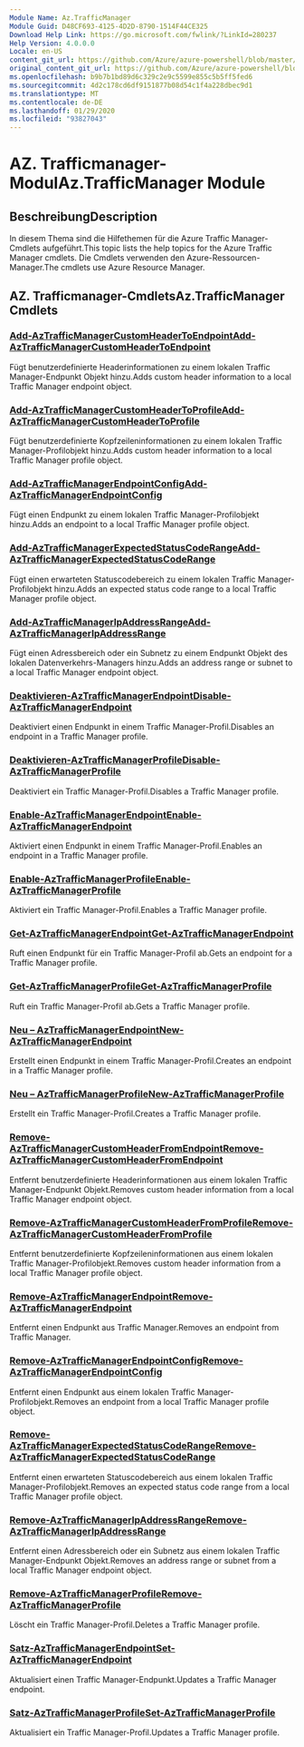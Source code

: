 ```yaml
---
Module Name: Az.TrafficManager
Module Guid: D48CF693-4125-4D2D-8790-1514F44CE325
Download Help Link: https://go.microsoft.com/fwlink/?LinkId=280237
Help Version: 4.0.0.0
Locale: en-US
content_git_url: https://github.com/Azure/azure-powershell/blob/master/src/TrafficManager/TrafficManager/help/Az.TrafficManager.md
original_content_git_url: https://github.com/Azure/azure-powershell/blob/master/src/TrafficManager/TrafficManager/help/Az.TrafficManager.md
ms.openlocfilehash: b9b7b1bd89d6c329c2e9c5599e855c5b5ff5fed6
ms.sourcegitcommit: 4d2c178cd6df9151877b08d54c1f4a228dbec9d1
ms.translationtype: MT
ms.contentlocale: de-DE
ms.lasthandoff: 01/29/2020
ms.locfileid: "93827043"
---
```

# <span data-ttu-id="723b0-101">AZ. Trafficmanager-Modul</span><span class="sxs-lookup"><span data-stu-id="723b0-101">Az.TrafficManager Module</span></span>
## <span data-ttu-id="723b0-102">Beschreibung</span><span class="sxs-lookup"><span data-stu-id="723b0-102">Description</span></span>
<span data-ttu-id="723b0-103">In diesem Thema sind die Hilfethemen für die Azure Traffic Manager-Cmdlets aufgeführt.</span><span class="sxs-lookup"><span data-stu-id="723b0-103">This topic lists the help topics for the Azure Traffic Manager cmdlets.</span></span> <span data-ttu-id="723b0-104">Die Cmdlets verwenden den Azure-Ressourcen-Manager.</span><span class="sxs-lookup"><span data-stu-id="723b0-104">The cmdlets use Azure Resource Manager.</span></span>

## <span data-ttu-id="723b0-105">AZ. Trafficmanager-Cmdlets</span><span class="sxs-lookup"><span data-stu-id="723b0-105">Az.TrafficManager Cmdlets</span></span>
### [<span data-ttu-id="723b0-106">Add-AzTrafficManagerCustomHeaderToEndpoint</span><span class="sxs-lookup"><span data-stu-id="723b0-106">Add-AzTrafficManagerCustomHeaderToEndpoint</span></span>](Add-AzTrafficManagerCustomHeaderToEndpoint.md)
<span data-ttu-id="723b0-107">Fügt benutzerdefinierte Headerinformationen zu einem lokalen Traffic Manager-Endpunkt Objekt hinzu.</span><span class="sxs-lookup"><span data-stu-id="723b0-107">Adds custom header information to a local Traffic Manager endpoint object.</span></span>

### [<span data-ttu-id="723b0-108">Add-AzTrafficManagerCustomHeaderToProfile</span><span class="sxs-lookup"><span data-stu-id="723b0-108">Add-AzTrafficManagerCustomHeaderToProfile</span></span>](Add-AzTrafficManagerCustomHeaderToProfile.md)
<span data-ttu-id="723b0-109">Fügt benutzerdefinierte Kopfzeileninformationen zu einem lokalen Traffic Manager-Profilobjekt hinzu.</span><span class="sxs-lookup"><span data-stu-id="723b0-109">Adds custom header information to a local Traffic Manager profile object.</span></span>

### [<span data-ttu-id="723b0-110">Add-AzTrafficManagerEndpointConfig</span><span class="sxs-lookup"><span data-stu-id="723b0-110">Add-AzTrafficManagerEndpointConfig</span></span>](Add-AzTrafficManagerEndpointConfig.md)
<span data-ttu-id="723b0-111">Fügt einen Endpunkt zu einem lokalen Traffic Manager-Profilobjekt hinzu.</span><span class="sxs-lookup"><span data-stu-id="723b0-111">Adds an endpoint to a local Traffic Manager profile object.</span></span>

### [<span data-ttu-id="723b0-112">Add-AzTrafficManagerExpectedStatusCodeRange</span><span class="sxs-lookup"><span data-stu-id="723b0-112">Add-AzTrafficManagerExpectedStatusCodeRange</span></span>](Add-AzTrafficManagerExpectedStatusCodeRange.md)
<span data-ttu-id="723b0-113">Fügt einen erwarteten Statuscodebereich zu einem lokalen Traffic Manager-Profilobjekt hinzu.</span><span class="sxs-lookup"><span data-stu-id="723b0-113">Adds an expected status code range to a local Traffic Manager profile object.</span></span>

### [<span data-ttu-id="723b0-114">Add-AzTrafficManagerIpAddressRange</span><span class="sxs-lookup"><span data-stu-id="723b0-114">Add-AzTrafficManagerIpAddressRange</span></span>](Add-AzTrafficManagerIpAddressRange.md)
<span data-ttu-id="723b0-115">Fügt einen Adressbereich oder ein Subnetz zu einem Endpunkt Objekt des lokalen Datenverkehrs-Managers hinzu.</span><span class="sxs-lookup"><span data-stu-id="723b0-115">Adds an address range or subnet to a local Traffic Manager endpoint object.</span></span>

### [<span data-ttu-id="723b0-116">Deaktivieren-AzTrafficManagerEndpoint</span><span class="sxs-lookup"><span data-stu-id="723b0-116">Disable-AzTrafficManagerEndpoint</span></span>](Disable-AzTrafficManagerEndpoint.md)
<span data-ttu-id="723b0-117">Deaktiviert einen Endpunkt in einem Traffic Manager-Profil.</span><span class="sxs-lookup"><span data-stu-id="723b0-117">Disables an endpoint in a Traffic Manager profile.</span></span>

### [<span data-ttu-id="723b0-118">Deaktivieren-AzTrafficManagerProfile</span><span class="sxs-lookup"><span data-stu-id="723b0-118">Disable-AzTrafficManagerProfile</span></span>](Disable-AzTrafficManagerProfile.md)
<span data-ttu-id="723b0-119">Deaktiviert ein Traffic Manager-Profil.</span><span class="sxs-lookup"><span data-stu-id="723b0-119">Disables a Traffic Manager profile.</span></span>

### [<span data-ttu-id="723b0-120">Enable-AzTrafficManagerEndpoint</span><span class="sxs-lookup"><span data-stu-id="723b0-120">Enable-AzTrafficManagerEndpoint</span></span>](Enable-AzTrafficManagerEndpoint.md)
<span data-ttu-id="723b0-121">Aktiviert einen Endpunkt in einem Traffic Manager-Profil.</span><span class="sxs-lookup"><span data-stu-id="723b0-121">Enables an endpoint in a Traffic Manager profile.</span></span>

### [<span data-ttu-id="723b0-122">Enable-AzTrafficManagerProfile</span><span class="sxs-lookup"><span data-stu-id="723b0-122">Enable-AzTrafficManagerProfile</span></span>](Enable-AzTrafficManagerProfile.md)
<span data-ttu-id="723b0-123">Aktiviert ein Traffic Manager-Profil.</span><span class="sxs-lookup"><span data-stu-id="723b0-123">Enables a Traffic Manager profile.</span></span>

### [<span data-ttu-id="723b0-124">Get-AzTrafficManagerEndpoint</span><span class="sxs-lookup"><span data-stu-id="723b0-124">Get-AzTrafficManagerEndpoint</span></span>](Get-AzTrafficManagerEndpoint.md)
<span data-ttu-id="723b0-125">Ruft einen Endpunkt für ein Traffic Manager-Profil ab.</span><span class="sxs-lookup"><span data-stu-id="723b0-125">Gets an endpoint for a Traffic Manager profile.</span></span>

### [<span data-ttu-id="723b0-126">Get-AzTrafficManagerProfile</span><span class="sxs-lookup"><span data-stu-id="723b0-126">Get-AzTrafficManagerProfile</span></span>](Get-AzTrafficManagerProfile.md)
<span data-ttu-id="723b0-127">Ruft ein Traffic Manager-Profil ab.</span><span class="sxs-lookup"><span data-stu-id="723b0-127">Gets a Traffic Manager profile.</span></span>

### [<span data-ttu-id="723b0-128">Neu – AzTrafficManagerEndpoint</span><span class="sxs-lookup"><span data-stu-id="723b0-128">New-AzTrafficManagerEndpoint</span></span>](New-AzTrafficManagerEndpoint.md)
<span data-ttu-id="723b0-129">Erstellt einen Endpunkt in einem Traffic Manager-Profil.</span><span class="sxs-lookup"><span data-stu-id="723b0-129">Creates an endpoint in a Traffic Manager profile.</span></span>

### [<span data-ttu-id="723b0-130">Neu – AzTrafficManagerProfile</span><span class="sxs-lookup"><span data-stu-id="723b0-130">New-AzTrafficManagerProfile</span></span>](New-AzTrafficManagerProfile.md)
<span data-ttu-id="723b0-131">Erstellt ein Traffic Manager-Profil.</span><span class="sxs-lookup"><span data-stu-id="723b0-131">Creates a Traffic Manager profile.</span></span>

### [<span data-ttu-id="723b0-132">Remove-AzTrafficManagerCustomHeaderFromEndpoint</span><span class="sxs-lookup"><span data-stu-id="723b0-132">Remove-AzTrafficManagerCustomHeaderFromEndpoint</span></span>](Remove-AzTrafficManagerCustomHeaderFromEndpoint.md)
<span data-ttu-id="723b0-133">Entfernt benutzerdefinierte Headerinformationen aus einem lokalen Traffic Manager-Endpunkt Objekt.</span><span class="sxs-lookup"><span data-stu-id="723b0-133">Removes custom header information from a local Traffic Manager endpoint object.</span></span>

### [<span data-ttu-id="723b0-134">Remove-AzTrafficManagerCustomHeaderFromProfile</span><span class="sxs-lookup"><span data-stu-id="723b0-134">Remove-AzTrafficManagerCustomHeaderFromProfile</span></span>](Remove-AzTrafficManagerCustomHeaderFromProfile.md)
<span data-ttu-id="723b0-135">Entfernt benutzerdefinierte Kopfzeileninformationen aus einem lokalen Traffic Manager-Profilobjekt.</span><span class="sxs-lookup"><span data-stu-id="723b0-135">Removes custom header information from a local Traffic Manager profile object.</span></span>

### [<span data-ttu-id="723b0-136">Remove-AzTrafficManagerEndpoint</span><span class="sxs-lookup"><span data-stu-id="723b0-136">Remove-AzTrafficManagerEndpoint</span></span>](Remove-AzTrafficManagerEndpoint.md)
<span data-ttu-id="723b0-137">Entfernt einen Endpunkt aus Traffic Manager.</span><span class="sxs-lookup"><span data-stu-id="723b0-137">Removes an endpoint from Traffic Manager.</span></span>

### [<span data-ttu-id="723b0-138">Remove-AzTrafficManagerEndpointConfig</span><span class="sxs-lookup"><span data-stu-id="723b0-138">Remove-AzTrafficManagerEndpointConfig</span></span>](Remove-AzTrafficManagerEndpointConfig.md)
<span data-ttu-id="723b0-139">Entfernt einen Endpunkt aus einem lokalen Traffic Manager-Profilobjekt.</span><span class="sxs-lookup"><span data-stu-id="723b0-139">Removes an endpoint from a local Traffic Manager profile object.</span></span>

### [<span data-ttu-id="723b0-140">Remove-AzTrafficManagerExpectedStatusCodeRange</span><span class="sxs-lookup"><span data-stu-id="723b0-140">Remove-AzTrafficManagerExpectedStatusCodeRange</span></span>](Remove-AzTrafficManagerExpectedStatusCodeRange.md)
<span data-ttu-id="723b0-141">Entfernt einen erwarteten Statuscodebereich aus einem lokalen Traffic Manager-Profilobjekt.</span><span class="sxs-lookup"><span data-stu-id="723b0-141">Removes an expected status code range from a local Traffic Manager profile object.</span></span>

### [<span data-ttu-id="723b0-142">Remove-AzTrafficManagerIpAddressRange</span><span class="sxs-lookup"><span data-stu-id="723b0-142">Remove-AzTrafficManagerIpAddressRange</span></span>](Remove-AzTrafficManagerIpAddressRange.md)
<span data-ttu-id="723b0-143">Entfernt einen Adressbereich oder ein Subnetz aus einem lokalen Traffic Manager-Endpunkt Objekt.</span><span class="sxs-lookup"><span data-stu-id="723b0-143">Removes an address range or subnet from a local Traffic Manager endpoint object.</span></span>

### [<span data-ttu-id="723b0-144">Remove-AzTrafficManagerProfile</span><span class="sxs-lookup"><span data-stu-id="723b0-144">Remove-AzTrafficManagerProfile</span></span>](Remove-AzTrafficManagerProfile.md)
<span data-ttu-id="723b0-145">Löscht ein Traffic Manager-Profil.</span><span class="sxs-lookup"><span data-stu-id="723b0-145">Deletes a Traffic Manager profile.</span></span>

### [<span data-ttu-id="723b0-146">Satz-AzTrafficManagerEndpoint</span><span class="sxs-lookup"><span data-stu-id="723b0-146">Set-AzTrafficManagerEndpoint</span></span>](Set-AzTrafficManagerEndpoint.md)
<span data-ttu-id="723b0-147">Aktualisiert einen Traffic Manager-Endpunkt.</span><span class="sxs-lookup"><span data-stu-id="723b0-147">Updates a Traffic Manager endpoint.</span></span>

### [<span data-ttu-id="723b0-148">Satz-AzTrafficManagerProfile</span><span class="sxs-lookup"><span data-stu-id="723b0-148">Set-AzTrafficManagerProfile</span></span>](Set-AzTrafficManagerProfile.md)
<span data-ttu-id="723b0-149">Aktualisiert ein Traffic Manager-Profil.</span><span class="sxs-lookup"><span data-stu-id="723b0-149">Updates a Traffic Manager profile.</span></span>

